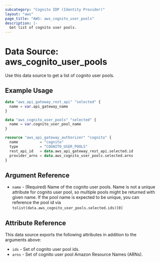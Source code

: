 ```yaml
---
subcategory: "Cognito IDP (Identity Provider)"
layout: "aws"
page_title: "AWS: aws_cognito_user_pools"
description: |-
  Get list of cognito user pools.
---
```


# Data Source: aws_cognito_user_pools

Use this data source to get a list of cognito user pools.

## Example Usage

```terraform
data "aws_api_gateway_rest_api" "selected" {
  name = var.api_gateway_name
}

data "aws_cognito_user_pools" "selected" {
  name = var.cognito_user_pool_name
}

resource "aws_api_gateway_authorizer" "cognito" {
  name          = "cognito"
  type          = "COGNITO_USER_POOLS"
  rest_api_id   = data.aws_api_gateway_rest_api.selected.id
  provider_arns = data.aws_cognito_user_pools.selected.arns
}
```

## Argument Reference

* `name` - (Required) Name of the cognito user pools. Name is not a unique attribute for cognito user pool, so multiple pools might be returned with given name. If the pool name is expected to be unique, you can reference the pool id via ```tolist(data.aws_cognito_user_pools.selected.ids)[0]```

## Attribute Reference

This data source exports the following attributes in addition to the arguments above:

* `ids` - Set of cognito user pool ids.
* `arns` - Set of cognito user pool Amazon Resource Names (ARNs).
